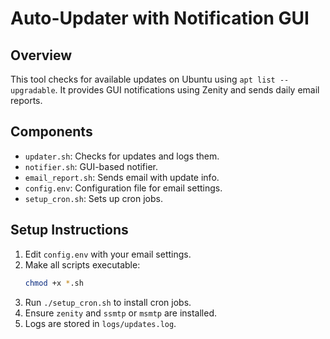 # Auto-Updater with Notification GUI

## Overview
This tool checks for available updates on Ubuntu using `apt list --upgradable`.
It provides GUI notifications using Zenity and sends daily email reports.

## Components
- `updater.sh`: Checks for updates and logs them.
- `notifier.sh`: GUI-based notifier.
- `email_report.sh`: Sends email with update info.
- `config.env`: Configuration file for email settings.
- `setup_cron.sh`: Sets up cron jobs.

## Setup Instructions
1. Edit `config.env` with your email settings.
2. Make all scripts executable:
   ```bash
   chmod +x *.sh
   ```
3. Run `./setup_cron.sh` to install cron jobs.
4. Ensure `zenity` and `ssmtp` or `msmtp` are installed.
5. Logs are stored in `logs/updates.log`.
